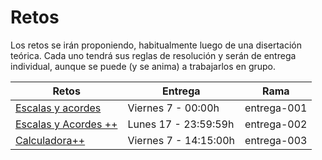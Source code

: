 # Retos

Los retos se irán proponiendo, habitualmente luego de una disertación teórica. Cada uno tendrá sus reglas de resolución y serán de entrega individual, aunque se puede (y se anima) a trabajarlos en grupo.

<div align=center>

|Retos|Entrega|Rama
|-|-|-|
|[Escalas y acordes](/evaluaciones/retos/reto001.md)|Viernes 7 - 00:00h|entrega-001|
|[Escalas y Acordes ++](/evaluaciones/retos/reto002.md)|Lunes 17 - 23:59:59h|entrega-002|
|[Calculadora++](/evaluaciones/retos/reto003.md)|Viernes 7 - 14:15:00h|entrega-003|

</div>
